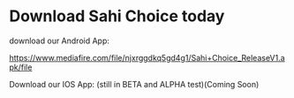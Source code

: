 # Download Sahi Choice today  
download our Android App:


https://www.mediafire.com/file/njxrggdkq5gd4g1/Sahi+Choice_ReleaseV1.apk/file



Download our IOS App:
(still in BETA and ALPHA test)(Coming Soon)
